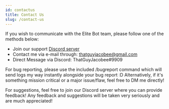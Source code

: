 ```yaml
---
id: contactus
title: Contact Us
slug: /contact-us
---
```


If you wish to communicate with the Elite Bot team, please follow one of the methods below:
- Join our support [Discord server](http://discord.elitegami.ng)
- Contact me via e-mail through: thatguyjacobee@gmail.com
- Direct Message via Discord: ThatGuyJacobee#9909

For bug reporting, please use the included /bugreport command which will send logs my way instantly alongside your bug report :D Alternatively, if it's something mission critical or a major issue/flaw, feel free to DM me directly!

For suggestions, feel free to join our Discord server where you can provide feedback! Any feedback and suggestions will be taken very seriously and are much appreciated!
